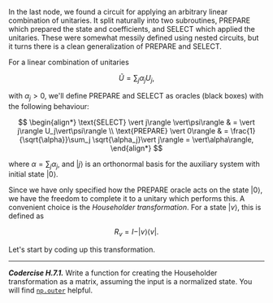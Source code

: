 In the last node, we found a circuit for applying an arbitrary linear
combination of unitaries.
It split naturally into two subroutines, PREPARE which prepared the
state and coefficients, and SELECT which applied the unitaries.
These were somewhat messily defined using nested circuits, but it
turns there is a clean generalization of PREPARE and SELECT.

For a linear combination of unitaries

$$
\tilde{U} = \sum_j \alpha_j U_j,
$$

with $\alpha_j > 0$, we'll define PREPARE and SELECT as oracles (black boxes) with the following behaviour:

$$
\begin{align*}
\text{SELECT} \vert j\rangle \vert\psi\rangle & = \vert j\rangle U_j\vert\psi\rangle \\
\text{PREPARE} \vert 0\rangle & = \frac{1}{\sqrt{\alpha}}\sum_j \sqrt{\alpha_j}\vert j\rangle = \vert\alpha\rangle,
\end{align*}
$$

where $\alpha = \sum_j\alpha_j$, and $\vert j\rangle$ is an
orthonormal basis for the auxiliary system with initial state $\vert
0\rangle$.

Since we have only specified how the PREPARE oracle acts on
the state $\vert 0\rangle$, we have the freedom to complete it to a
unitary which performs this. A convenient choice is the *Householder
transformation*. For a state $\vert v\rangle$, this is defined as

$$
R_v = I - \vert v\rangle\langle v \vert.
$$

Let's start by coding up this transformation.

---

***Codercise H.7.1.*** Write a function for creating the
   Householder transformation as a matrix, assuming the input is a
   normalized state. You will find
   [``np.outer``](https://numpy.org/doc/stable/reference/generated/numpy.outer.html) helpful.
